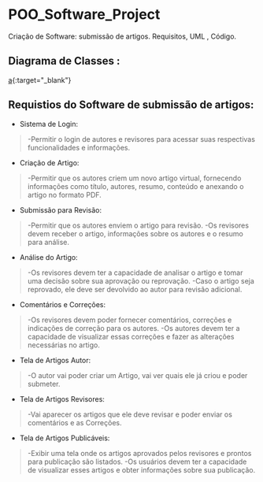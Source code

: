 # POO_Software_Project
Criação de Software: submissão de artigos. Requisitos, UML , Código.
## Diagrama de Classes : 
[a](https://lucid.app/lucidchart/d0ffcd96-d666-4797-950b-4eac75983433/edit?viewport_loc=-1756%2C-128%2C7744%2C3800%2C.4D3L21Jjb5w&invitationId=inv_b6d6ace7-92d6-43ee-9887-f59055f5435d){:target="_blank"}

## Requistios do Software de submissão de artigos:

* Sistema de Login:
>-Permitir o login de autores e revisores para acessar suas respectivas funcionalidades e informações.

* Criação de Artigo:
>-Permitir que os autores criem um novo artigo virtual, fornecendo informações como título, autores, resumo, conteúdo e anexando o artigo no formato PDF.

* Submissão para Revisão:
>-Permitir que os autores enviem o artigo para revisão.
>-Os revisores devem receber o artigo, informações sobre os autores e o resumo para análise.

* Análise do Artigo:
>-Os revisores devem ter a capacidade de analisar o artigo e tomar uma decisão sobre sua aprovação ou reprovação.
>-Caso o artigo seja reprovado, ele deve ser devolvido ao autor para revisão adicional.

* Comentários e Correções:
>-Os revisores devem poder fornecer comentários, correções e indicações de correção para os autores.
>-Os autores devem ter a capacidade de visualizar essas correções e fazer as alterações necessárias no artigo.

* Tela de Artigos Autor:
>-O autor vai poder criar um Artigo, vai ver quais ele já criou e poder submeter.

* Tela de Artigos Revisores:
>-Vai aparecer os artigos que ele deve revisar e poder enviar os comentários e as Correções.

* Tela de Artigos Publicáveis:
>-Exibir uma tela onde os artigos aprovados pelos revisores e prontos para publicação são listados.
>-Os usuários devem ter a capacidade de visualizar esses artigos e obter informações sobre sua publicação.
